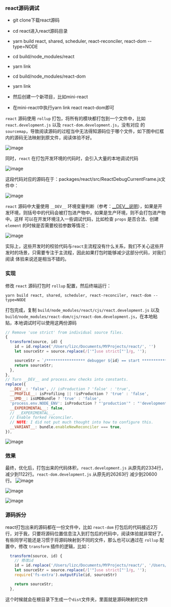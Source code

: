 ### react源码调试
- git clone下载react源码
- cd react进入react源码目录
- yarn build react, shared, scheduler, react-reconciler, react-dom --type=NODE
- cd build/node_modules/react
- yarn link
- cd build/node_modules/react-dom
- yarn link

- 然后创建一个新项目，比如mini-react
- 在mini-react中执行yarn link react react-dom即可

`react` 源码使用 `rollup` 打包，将所有的模块都打包到一个文件中，比如 `react.development.js` 以及 `react-dom.development.js`，没有对应
的 `sourcemap`，导致阅读源码的过程当中无法得知源码位于哪个文件，如下图中红框内的源码无法映射到原文件，阅读体验不好。

![image](https://github.com/lizuncong/mini-react/blob/master/imgs/debug-01.jpg)

同时，`react` 在打包开发环境的代码时，会引入大量的本地调试代码

![image](https://github.com/lizuncong/mini-react/blob/master/imgs/debug-02.jpg)

这段代码对应的源码在于：packages/react/src/ReactDebugCurrentFrame.js文件中：

![image](https://github.com/lizuncong/mini-react/blob/master/imgs/debug-03.jpg)

`react` 源码中大量使用 `__DEV__` 环境变量判断（参考：[__DEV__说明](https://zh-hans.reactjs.org/docs/codebase-overview.html#development-and-production)），如果是开发环境，则括号中的代码会被打包进产物中，如果是生产环境，则不会打包进产物中。这样
可以在开发环境注入一些调试代码，比如检查 `props` 是否合法、创建 `element` 的时候是否需要校验参数等情况：

![image](https://github.com/lizuncong/mini-react/blob/master/imgs/debug-04.jpg)

实际上，这些开发时的校验代码与`react`主流程没有什么关系，我们不关心这些开发时的场景，只需要专注于主流程，因此如果打包时能够减少这部分代码，对我们阅读
体验来说还是相当不错的。


### 实现
修改 `react` 源码打包时 `rollup` 配置，然后终端运行：
```shell
yarn build react, shared, scheduler, react-reconciler, react-dom --type=NODE
```
打包完成，复制 `build/node_modules/react/cjs/react.development.js` 以及 
`build/node_modules/react-dom/cjs/react-dom.development.js`，在本地粘贴，本地调试时可以使用这两份源码

```javascript
// Remove 'use strict' from individual source files.
{
  transform(source, id) {
    id = id.replace('/Users/lizc/Documents/MYProjects/react/', '')
    let sourceStr = source.replace(/['"]use strict["']/g, '');

    sourceStr = `/***************** debugger ${id} == start *****************/\n${source}\n/***************** debugger ${id} == end *****************/`
    return sourceStr;
  },
},
// Turn __DEV__ and process.env checks into constants.
replace({
  __DEV__: 'false', // isProduction ? 'false' : 'true',
  __PROFILE__: isProfiling || !isProduction ? 'true' : 'false',
  __UMD__: isUMDBundle ? 'true' : 'false',
  'process.env.NODE_ENV': isProduction ? "'production'" : "'development'",
  __EXPERIMENTAL__: false,
  // __EXPERIMENTAL__,
  // Enable forked reconciler.
  // NOTE: I did not put much thought into how to configure this.
  __VARIANT__: bundle.enableNewReconciler === true,
}),
```

![image](https://github.com/lizuncong/mini-react/blob/master/imgs/debug-05.jpg)


### 效果
最终，优化后，打包出来的代码体积，`react.development.js` 从原先的2334行，减少到1122行。`react-dom.development.js` 从原先的26263行
减少到20600行。
![image](https://github.com/lizuncong/mini-react/blob/master/imgs/debug-06.jpg)

![image](https://github.com/lizuncong/mini-react/blob/master/imgs/debug-07.jpg)

![image](https://github.com/lizuncong/mini-react/blob/master/imgs/debug-08.jpg)


### 源码拆分
react打包出来的源码都在一份文件中，比如 `react-dom` 打包后的代码接近2万行，对于我，只要将源码位置信息注入到打包后的代码中，阅读体验就非常好了。有些同学可能还是习惯于将源码映射到不同的文件，那么也可以通过在 `rollup` 配置中，修改 `transform` 插件的逻辑，比如：
```js
  transform(source, id) {
    // 修改id
    id = id.replace('/Users/lizc/Documents/MYProjects/react/', '/Users/lizc/Documents/MYProjects/react/dist/')
    let sourceStr = source.replace(/['"]use strict["']/g, '');
    require('fs-extra').outputFile(id, sourceStr)

    return sourceStr;
  },
```
这个时候就会在根目录下生成一个`dist`文件夹，里面就是源码映射的文件